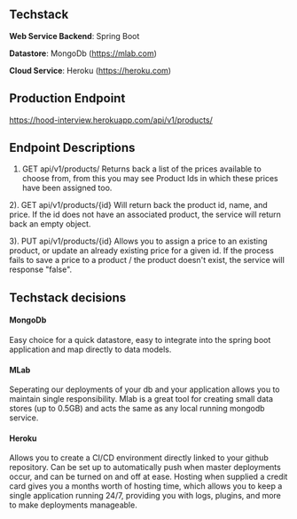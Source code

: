 ## Techstack
**Web Service Backend**: Spring Boot

**Datastore**: MongoDb (https://mlab.com)

**Cloud Service**: Heroku (https://heroku.com)

## Production Endpoint
https://hood-interview.herokuapp.com/api/v1/products/

## Endpoint Descriptions

1) GET api/v1/products/
Returns back a list of the prices available to choose from, from this you may see Product Ids in which these prices have been assigned too.

2). GET api/v1/products/{id}
Will return back the product id, name, and price. If the id does not have an associated product, the service will return back an empty object.

3). PUT api/v1/products/{id}
Allows you to assign a price to an existing product, or update an already existing price for a given id.
If the process fails to save a price to a product / the product doesn't exist, the service will response "false".

## Techstack decisions
#### MongoDb
Easy choice for a quick datastore, easy to integrate into the spring boot application and map directly to data models.

#### MLab
Seperating our deployments of your db and your application allows you to maintain single responsibility. Mlab is a great tool for creating
small data stores (up to 0.5GB) and acts the same as any local running mongodb service.

#### Heroku
Allows you to create a CI/CD environment directly linked to your github repository. Can be set up to automatically push when master deployments
occur, and can be turned on and off at ease. Hosting when supplied a credit card gives you a months worth of hosting time, which allows you
to keep a single application running 24/7, providing you with logs, plugins, and more to make deployments manageable.
